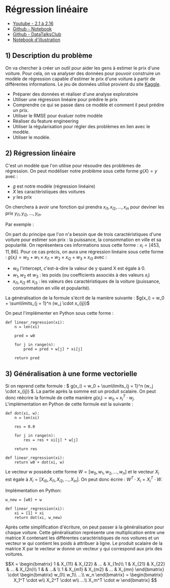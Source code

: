 # Régression linéaire

- [Youtube - 2.1 à 2.16](https://www.youtube.com/watch?v=vM3SqPNlStE&list=PL3MmuxUbc_hIhxl5Ji8t4O6lPAOpHaCLR&index=11)
- [Github - Notebook](https://github.com/alexeygrigorev/mlbookcamp-code/tree/master/chapter-02-car-price)
- [Github - DataTalksClub](https://github.com/DataTalksClub/machine-learning-zoomcamp/tree/master/02-regression)
- [Notebook d'illustration](https://github.com/cecilegltslmcs/ML-Zoomcamp/blob/main/Week2/car_price_prediction.ipynb)

## 1) Description du problème

On va chercher à créer un outil pour aider les gens à estimer le prix d'une voiture. Pour cela, on va analyser des données pour pouvoir construire un modèle de régression capable d'estimer le prix d'une voiture à partir de différentes informations. Le jeu de données utilisé provient du site [Kaggle](https://www.kaggle.com/datasets/CooperUnion/cardataset).
- Préparer des données et réaliser d'une analyse exploratoire
- Utiliser une régression linéaire pour prédire le prix
- Comprendre ce qui se passe dans ce modèle et comment il peut prédire un prix.
- Utiliser le RMSE pour évaluer notre modèle
- Réaliser du feature engineering
- Utiliser la régularisation pour régler des problèmes en lien avec le modèle.
- Utiliser le modèle.
## 2) Régression linéaire

C'est un modèle que l'on utilise pour résoudre des problèmes de régression. On peut modéliser notre problème sous cette forme $g(X) = y$ avec : 
- *g* est notre modèle (régression linéaire)
- *X* les caractèristiques des voitures
- *y* les prix

On cherchera à avoir une fonction qui prendra $x_{i1}, x_{i2},..., x_{in}$ pour deviner les prix $y_{i1}, y_{i2}, ..., y_{in}$.

Par exemple :

On part du principe que l'on n'a besoin que de trois caractéristiques d'une voiture pour estimer son prix : la puissance, la consommation en ville et sa popularité. On représentera ces informations sous cette forme :  $x_i = [453, 11, 86]$. Pour ce cas précis, on aura une régression linéaire sous cette forme :  $g(x_{i}) = w_0 + w_1 \times x_{i1} + w_2 \times x_{i2} + w_3 \times x_{i3}$ avec :
- $w_0$ l'intercept, c'est-à-dire la valeur de y quand X est égale à 0.
- $w_1, w_2$ et $w_3$ : les poids (ou coefficients associés à des valeurs $x_i$)
- $x_{i1}, x_{i2}$ et $x_{i3}$ : les valeurs des caractéristiques de la voiture (puissance, consommation en ville et popularité).

La généralisation de la formule s'écrit de la manière suivante :
$g(x_i) = w_0 + \sum\limits_{j = 1}^n (w_j \cdot x_{ij})$

On peut l'implémenter en Python sous cette forme :
```
def linear_regression(xi):
    n = len(xi)
    
    pred = w0
    
    for j in range(n):
        pred = pred + w[j] * xi[j]
    
    return pred
```

## 3) Généralisation à une forme vectorielle

Si on reprend cette formule : $ g(x_i) = w_0 + \sum\limits_{j = 1}^n (w_j \cdot x_{ij}) $. La partie après la somme est un produit scalaire. On peut donc réécrire la formule de cette manière $g(x_i) = w_0 + x_i^T \cdot w_j$. L'implémentation en Python de cette formule est la suivante : 

```
def dot(xi, w):
    n = len(xi)
    
    res = 0.0
    
    for j in range(n):
        res = res + xi[j] * w[j]
        
    return res

def linear_regression(xi):
    return w0 + dot(xi, w)
```

Le vecteur w possède cette forme $W = [ w_0, w_1, w_2, ..., w_n]$ et le vecteur $X_i$ est égale à $X_i = [ X_{i0}, X_{i1}, X_{i2}, ..., X_{in}]$. On peut donc écrire :
$W^T \cdot X_i = X_i^T \cdot W$. 

Implémentation en Python: 

```
w_new = [w0] + w

def linear_regression(xi):
    xi = [1] + xi
    return dot(xi, w_new)
```

Après cette simplification d'écriture, on peut passer à la généralisation pour chaque voiture. Cette généralisation représente une multiplication entre une matrice X contenant les différentes caractéristiques de nos voitures et un vecteur w qui contient les poids à attribuer à ligne. Le produit scalaire de la matrice X par le vecteur w donne un vecteur y qui correspond aux prix des voitures.

```math
X =
\begin{bmatrix}
1 & X_{11} & X_{22} & ... & X_{1n}\\
1 & X_{21} & X_{22} & ... & X_{2n}\\
1 & & ...& \\
1 & X_{m1} & X_{m2} & ... & X_{mn}
\end{bmatrix}

\cdot

\begin{bmatrix}
w_0\\
w_1\\
...\\
w_n
\end{bmatrix}

= 

\begin{bmatrix}
X_1^T \cdot w\\
X_2^T \cdot w\\
...\\
X_m^T \cdot w
\end{bmatrix}

```
